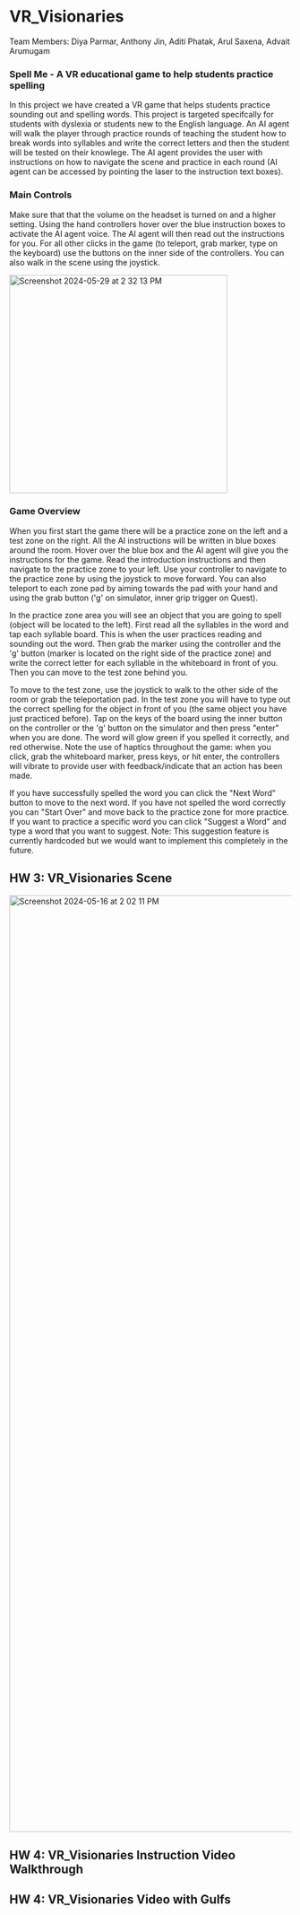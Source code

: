 # VR_Visionaries
Team Members: Diya Parmar, Anthony Jin, Aditi Phatak, Arul Saxena, Advait Arumugam 

### Spell Me - A VR educational game to help students practice spelling 
In this project we have created a VR game that helps students practice sounding out and spelling words. This project is targeted specifcally for students with dyslexia or students new to the English language. An AI agent will walk the player through practice rounds of teaching the student how to break words into syllables and write the correct letters and then the student will be tested on their knowlege. The AI agent provides the user with instructions on how to navigate the scene and practice in each round (AI agent can be accessed by pointing the laser to the instruction text boxes). 

### Main Controls 
Make sure that that the volume on the headset is turned on and a higher setting. Using the hand controllers hover over the blue instruction boxes to activate the AI agent voice. The AI agent will then read out the instructions for you. For all other clicks in the game (to teleport, grab marker, type on the keyboard) use the buttons on the inner side of the controllers. You can also walk in the scene using the joystick. 

<img width="389" alt="Screenshot 2024-05-29 at 2 32 13 PM" src="https://github.com/jinanthony/VR_Visionaries/assets/72777523/42ac1a82-3dd9-4aba-af5b-5fd581fad521">

### Game Overview 
When you first start the game there will be a practice zone on the left and a test zone on the right. All the AI instructions will be written in blue boxes around the room. Hover over the blue box and the AI agent will give you the instructions for the game. Read the introduction instructions and then navigate to the practice zone to your left. Use your controller to navigate to the practice zone by using the joystick to move forward. You can also teleport to each zone pad by aiming towards the pad with your hand and using the grab button ('g' on simulator, inner grip trigger on Quest). 

In the practice zone area you will see an object that you are going to spell (object will be located to the left). First read all the syllables in the word and tap each syllable board. This is when the user practices reading and sounding out the word. Then grab the marker using the controller and the 'g' button (marker is located on the right side of the practice zone) and write the correct letter for each syllable in the whiteboard in front of you. Then you can move to the test zone behind you. 

To move to the test zone, use the joystick to walk to the other side of the room or grab the teleportation pad. In the test zone you will have to type out the correct spelling for the object in front of you (the same object you have just practiced before). Tap on the keys of the board using the inner button on the controller or the 'g' button on the simulator and then press "enter" when you are done. The word will glow green if you spelled it correctly, and red otherwise. Note the use of haptics throughout the game: when you click, grab the whiteboard marker, press keys, or hit enter, the controllers will vibrate to provide user with feedback/indicate that an action has been made. 

If you have successfully spelled the word you can click the "Next Word" button to move to the next word. If you have not spelled the word correctly you can "Start Over" and move back to the practice zone for more practice. If you want to practice a specific word you can click "Suggest a Word" and type a word that you want to suggest. Note: This suggestion feature is currently hardcoded but we would want to implement this completely in the future. 

## HW 3: VR_Visionaries Scene 
<img width="1670" alt="Screenshot 2024-05-16 at 2 02 11 PM" src="https://github.com/jinanthony/VR_Visionaries/assets/72777523/0913674f-36ff-44a5-8a56-9719ee30fc39">

## HW 4: VR_Visionaries Instruction Video Walkthrough 

## HW 4: VR_Visionaries Video with Gulfs 

